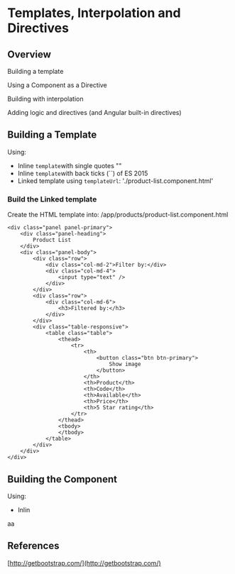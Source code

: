 # Templates, Interpolation and Directives

## Overview

Building a template

Using a Component as a Directive

Building with interpolation

Adding logic and directives \(and Angular built-in directives\)

## Building a Template

Using:

* Inline `template`with single quotes ""
* Inline `template`with back ticks \(\`\`\) of ES 2015
* Linked template using `templateUrl`: './product-list.component.html'

### Build the Linked template

Create the HTML template into: /app/products/product-list.component.html

```
<div class="panel panel-primary">
    <div class="panel-heading">
        Product List
    </div>    
    <div class="panel-body">
        <div class="row">
            <div class="col-md-2">Filter by:</div>
            <div class="col-md-4">
                <input type="text" />
            </div> 
        </div>
        <div class="row">
            <div class="col-md-6">
                <h3>Filtered by:</h3>
            </div> 
        </div>
        <div class="table-responsive">
            <table class="table">
                <thead>
                    <tr>
                        <th>
                            <button class="btn btn-primary">
                                Show image
                            </button>    
                        </th>
                        <th>Product</th>
                        <th>Code</th>
                        <th>Available</th>
                        <th>Price</th>
                        <th>5 Star rating</th>    
                    </tr>    
                </thead>
                <tbody>
                </tbody>        
            </table>    
        </div>        
    </div>    
</div>
```

## Building the Component

Using:

* Inlin

aa



## References

[http://getbootstrap.com/](http://getbootstrap.com/)

